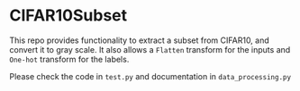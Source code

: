 # CIFAR10Subset
This repo provides functionality to extract a subset from CIFAR10, and convert it to gray scale. It also allows a `Flatten` transform for the inputs and `One-hot` transform for the labels.

Please check the code in `test.py` and documentation in `data_processing.py`
